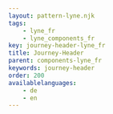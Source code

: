```yaml
---
layout: pattern-lyne.njk
tags: 
    - lyne_fr
    - lyne_components_fr
key: journey-header-lyne_fr
title: Journey-Header
parent: components-lyne_fr
keywords: journey-header
order: 200
availablelanguages: 
    - de
    - en
---
```

